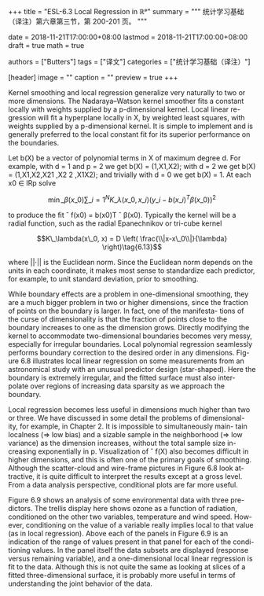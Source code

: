 +++
title = "ESL-6.3 Local Regression in ℝᵖ"
summary = """
统计学习基础（译注）第六章第三节，第 200-201 页。
"""

date = 2018-11-21T17:00:00+08:00
lastmod = 2018-11-21T17:00:00+08:00
draft = true
math = true

authors = ["Butters"]
tags = ["译文"]
categories = ["统计学习基础（译注）"]

[header]
image = ""
caption = ""
preview = true
+++

Kernel smoothing and local regression generalize very naturally to two or
more dimensions. The Nadaraya–Watson kernel smoother fits a constant
locally with weights supplied by a p-dimensional kernel. Local linear re-
gression will fit a hyperplane locally in X, by weighted least squares, with
weights supplied by a p-dimensional kernel. It is simple to implement and
is generally preferred to the local constant fit for its superior performance
on the boundaries.

Let b(X) be a vector of polynomial terms in X of maximum degree d.
For example, with d = 1 and p = 2 we get b(X) = (1,X1,X2); with d = 2
we get b(X) = (1,X1,X2,X21 ,X2 2 ,X1X2); and trivially with d = 0 we get
b(X) = 1. At each x0 ∈ IRp solve

$$\min\_{\beta(x\_0)} \sum\_{i=1}^N
K\_\lambda(x\_0, x\_i)(y\_i-b(x\_i)^T\beta(x\_0))^2
\tag{6.12}$$

to produce the fit ˆ f(x0) = b(x0)T ˆ β(x0). Typically the kernel will be a radial
function, such as the radial Epanechnikov or tri-cube kernel

$$K\_\lambda(x\_0, x) = D \left(
\frac{\\|x-x\_0\\|}{\lambda}
\right)\tag{6.13}$$

where ||·|| is the Euclidean norm. Since the Euclidean norm depends on the
units in each coordinate, it makes most sense to standardize each predictor,
for example, to unit standard deviation, prior to smoothing.

While boundary effects are a problem in one-dimensional smoothing,
they are a much bigger problem in two or higher dimensions, since the
fraction of points on the boundary is larger. In fact, one of the manifesta-
tions of the curse of dimensionality is that the fraction of points close to the
boundary increases to one as the dimension grows. Directly modifying the
kernel to accommodate two-dimensional boundaries becomes very messy,
especially for irregular boundaries. Local polynomial regression seamlessly
performs boundary correction to the desired order in any dimensions. Fig-
ure 6.8 illustrates local linear regression on some measurements from an
astronomical study with an unusual predictor design (star-shaped). Here
the boundary is extremely irregular, and the fitted surface must also inter-
polate over regions of increasing data sparsity as we approach the boundary.

Local regression becomes less useful in dimensions much higher than two
or three. We have discussed in some detail the problems of dimensional-
ity, for example, in Chapter 2. It is impossible to simultaneously main-
tain localness (⇒ low bias) and a sizable sample in the neighborhood (⇒ low variance) as the dimension increases, without the total sample size in-
creasing exponentially in p. Visualization of ˆ f(X) also becomes difficult in
higher dimensions, and this is often one of the primary goals of smoothing.
Although the scatter-cloud and wire-frame pictures in Figure 6.8 look at-
tractive, it is quite difficult to interpret the results except at a gross level.
From a data analysis perspective, conditional plots are far more useful.

Figure 6.9 shows an analysis of some environmental data with three pre-
dictors. The trellis display here shows ozone as a function of radiation,
conditioned on the other two variables, temperature and wind speed. How-
ever, conditioning on the value of a variable really implies local to that
value (as in local regression). Above each of the panels in Figure 6.9 is an
indication of the range of values present in that panel for each of the condi-
tioning values. In the panel itself the data subsets are displayed (response
versus remaining variable), and a one-dimensional local linear regression is
fit to the data. Although this is not quite the same as looking at slices of
a fitted three-dimensional surface, it is probably more useful in terms of
understanding the joint behavior of the data.